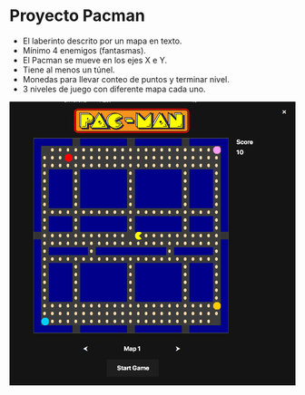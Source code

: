 # Proyecto Pacman
- El laberinto descrito por un mapa en texto.
- Mínimo 4 enemigos (fantasmas).
- El Pacman se mueve en los ejes X e Y.
- Tiene al menos un túnel.
- Monedas para llevar conteo de puntos y terminar nivel.
- 3 niveles de juego con diferente mapa cada uno.


![Alt Pacman-Screenshot](https://github.com/Alex10liva/Proyecto-Pac-Man/blob/main/bin/Debug/Pacman-Screenshot.png)
